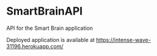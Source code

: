 # SmartBrainAPI
API for the Smart Brain application

Deployed application is available at https://intense-wave-31196.herokuapp.com/
